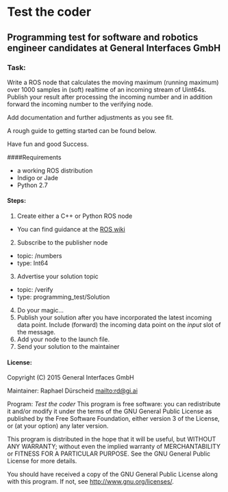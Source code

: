 # Test the coder
## Programming test for software and robotics engineer candidates at General Interfaces GmbH

### Task:
Write a ROS node that calculates the moving maximum (running maximum) over 1000 samples in (soft) realtime of an incoming stream of Uint64s.
Publish your result after processing the incoming number and in addition forward the incoming number to the verifying node.

Add documentation and further adjustments as you see fit.

A rough guide to getting started can be found below.

Have fun and good Success.

####Requirements
* a working ROS distribution
* Indigo or Jade
* Python 2.7

#### Steps:

1. Create either a C++ or Python ROS node
  * You can find guidance at the [ROS wiki](http://wiki.ros.org/ROS/Tutorials)
2. Subscribe to the publisher node
  * topic: /numbers
  * type: Int64
3. Advertise your solution topic
  * topic: /verify
  * type: programming_test/Solution
4. Do your magic...
5. Publish your solution after you have incorporated the latest incoming data point. 
Include (forward) the incoming data point on the *input* slot of the message.
6. Add your node to the launch file.
7. Send your solution to the maintainer


#### License:
Copyright (C) 2015 General Interfaces GmbH

Maintainer: Raphael Dürscheid <mailto:rd@gi.ai>

Program: *Test the coder*
This program is free software: you can redistribute it and/or modify
it under the terms of the GNU General Public License as published by
the Free Software Foundation, either version 3 of the License, or
(at your option) any later version.

This program is distributed in the hope that it will be useful,
but WITHOUT ANY WARRANTY; without even the implied warranty of
MERCHANTABILITY or FITNESS FOR A PARTICULAR PURPOSE.  See the
GNU General Public License for more details.

You should have received a copy of the GNU General Public License
along with this program.  If not, see <http://www.gnu.org/licenses/>.
